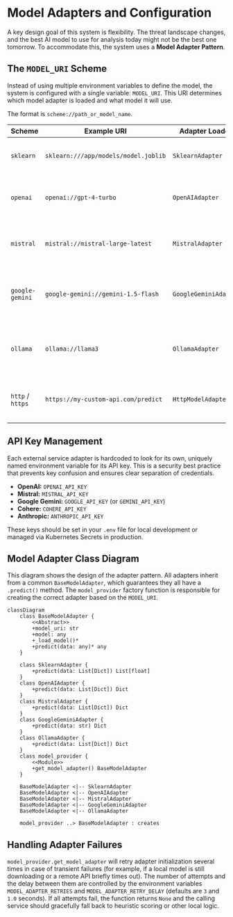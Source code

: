 # Model Adapters and Configuration

A key design goal of this system is flexibility. The threat landscape changes, and the best AI model to use for analysis today might not be the best one tomorrow. To accommodate this, the system uses a **Model Adapter Pattern**.

## The `MODEL_URI` Scheme

Instead of using multiple environment variables to define the model, the system is configured with a single variable: `MODEL_URI`. This URI determines which model adapter is loaded and what model it will use.

The format is `scheme://path_or_model_name`.

| Scheme          | Example URI                                      | Adapter Loaded        | Description                                      |
| --------------- | ------------------------------------------------ | --------------------- | ------------------------------------------------ |
| `sklearn`       | `sklearn:///app/models/model.joblib`             | `SklearnAdapter`      | Loads a local scikit-learn model file.           |
| `openai`        | `openai://gpt-4-turbo`                           | `OpenAIAdapter`       | Uses the OpenAI API with the specified model.    |
| `mistral`       | `mistral://mistral-large-latest`                 | `MistralAdapter`      | Uses the Mistral API with the specified model.   |
| `google-gemini` | `google-gemini://gemini-1.5-flash`               | `GoogleGeminiAdapter` | Uses the Google GenAI SDK with the specified model. |
| `ollama`        | `ollama://llama3`                                | `OllamaAdapter`       | Connects to a local Ollama server to use a model. |
| `http` / `https` | `https://my-custom-api.com/predict`              | `HttpModelAdapter`    | Calls a generic, external prediction API.        |

## API Key Management

Each external service adapter is hardcoded to look for its own, uniquely named environment variable for its API key. This is a security best practice that prevents key confusion and ensures clear separation of credentials.

- **OpenAI:** `OPENAI_API_KEY`
- **Mistral:** `MISTRAL_API_KEY`
- **Google Gemini:** `GOOGLE_API_KEY` (or `GEMINI_API_KEY`)
- **Cohere:** `COHERE_API_KEY`
- **Anthropic:** `ANTHROPIC_API_KEY`

These keys should be set in your `.env` file for local development or managed via Kubernetes Secrets in production.

## Model Adapter Class Diagram

This diagram shows the design of the adapter pattern. All adapters inherit from a common `BaseModelAdapter`, which guarantees they all have a `.predict()` method. The `model_provider` factory function is responsible for creating the correct adapter based on the `MODEL_URI`.

```mermaid
classDiagram
    class BaseModelAdapter {
        <<Abstract>>
        +model_uri: str
        +model: any
        +_load_model()*
        +predict(data: any)* any
    }

    class SklearnAdapter {
        +predict(data: List[Dict]) List[float]
    }
    class OpenAIAdapter {
        +predict(data: List[Dict]) Dict
    }
    class MistralAdapter {
        +predict(data: List[Dict]) Dict
    }
    class GoogleGeminiAdapter {
        +predict(data: str) Dict
    }
    class OllamaAdapter {
        +predict(data: List[Dict]) Dict
    }
    class model_provider {
        <<Module>>
        +get_model_adapter() BaseModelAdapter
    }

    BaseModelAdapter <|-- SklearnAdapter
    BaseModelAdapter <|-- OpenAIAdapter
    BaseModelAdapter <|-- MistralAdapter
    BaseModelAdapter <|-- GoogleGeminiAdapter
    BaseModelAdapter <|-- OllamaAdapter
    
    model_provider ..> BaseModelAdapter : creates
```

## Handling Adapter Failures

`model_provider.get_model_adapter` will retry adapter initialization several times
in case of transient failures (for example, if a local model is still
downloading or a remote API briefly times out). The number of attempts and the
delay between them are controlled by the environment variables
`MODEL_ADAPTER_RETRIES` and `MODEL_ADAPTER_RETRY_DELAY` (defaults are `3` and
`1.0` seconds). If all attempts fail, the function returns `None` and the calling
service should gracefully fall back to heuristic scoring or other local logic.

